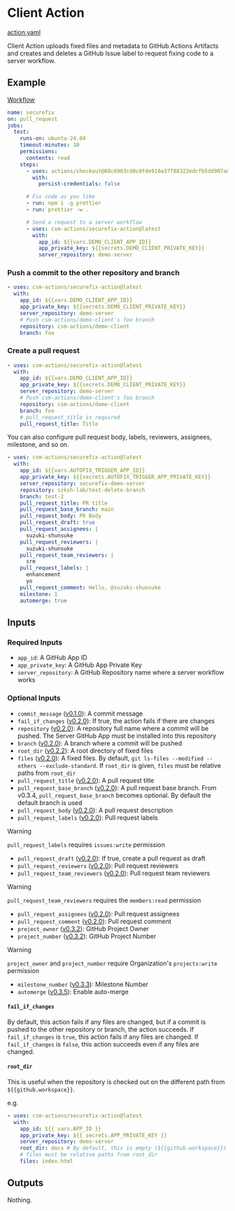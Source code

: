 # Client Action

[action.yaml](../action.yaml)

Client Action uploads fixed files and metadata to GitHub Actions Artifacts and creates and deletes a GitHub Issue label to request fixing code to a server workflow.

## Example

[Workflow](https://github.com/securefix-action/demo-client/blob/main/.github/workflows/securefix.yaml)

```yaml
name: securefix
on: pull_request
jobs:
  test:
    runs-on: ubuntu-24.04
    timeout-minutes: 10
    permissions:
      contents: read
    steps:
      - uses: actions/checkout@08c6903cd8c0fde910a37f88322edcfb5dd907a8 # v5.0.0
        with:
          persist-credentials: false

      # Fix code as you like
      - run: npm i -g prettier
      - run: prettier -w .

      # Send a request to a server workflow
      - uses: csm-actions/securefix-action@latest
        with:
          app_id: ${{vars.DEMO_CLIENT_APP_ID}}
          app_private_key: ${{secrets.DEMO_CLIENT_PRIVATE_KEY}}
          server_repository: demo-server
```

### Push a commit to the other repository and branch

```yaml
- uses: csm-actions/securefix-action@latest
  with:
    app_id: ${{vars.DEMO_CLIENT_APP_ID}}
    app_private_key: ${{secrets.DEMO_CLIENT_PRIVATE_KEY}}
    server_repository: demo-server
    # Push csm-actions/demo-client's foo branch
    repository: csm-actions/demo-client
    branch: foo
```

### Create a pull request

```yaml
- uses: csm-actions/securefix-action@latest
  with:
    app_id: ${{vars.DEMO_CLIENT_APP_ID}}
    app_private_key: ${{secrets.DEMO_CLIENT_PRIVATE_KEY}}
    server_repository: demo-server
    # Push csm-actions/demo-client's foo branch
    repository: csm-actions/demo-client
    branch: foo
    # pull_request_title is required
    pull_request_title: Title
```

You can also configure pull request body, labels, reviewers, assignees, milestone, and so on.

```yaml
- uses: csm-actions/securefix-action@latest
  with:
    app_id: ${{vars.AUTOFIX_TRIGGER_APP_ID}}
    app_private_key: ${{secrets.AUTOFIX_TRIGGER_APP_PRIVATE_KEY}}
    server_repository: securefix-demo-server
    repository: szksh-lab/test-delete-branch
    branch: test-2
    pull_request_title: PR title
    pull_request_base_branch: main
    pull_request_body: PR Body
    pull_request_draft: true
    pull_request_assignees: |
      suzuki-shunsuke
    pull_request_reviewers: |
      suzuki-shunsuke
    pull_request_team_reviewers: |
      sre
    pull_request_labels: |
      enhancement
      yo
    pull_request_comment: Hello, @suzuki-shunsuke
    milestone: 1
    automerge: true
```

## Inputs

### Required Inputs

- `app_id`: A GitHub App ID
- `app_private_key`: A GitHub App Private Key
- `server_repository`: A GitHub Repository name where a server workflow works

### Optional Inputs

- `commit_message` ([v0.1.0](https://github.com/csm-actions/securefix-action/releases/tag/v0.1.0)): A commit message
- `fail_if_changes` ([v0.2.0](https://github.com/csm-actions/securefix-action/releases/tag/v0.2.0)): If true, the action fails if there are changes
- `repository` ([v0.2.0](https://github.com/csm-actions/securefix-action/releases/tag/v0.2.0)): A repository full name where a commit will be pushed. The Server GitHub App must be installed into this repository
- `branch` ([v0.2.0](https://github.com/csm-actions/securefix-action/releases/tag/v0.2.0)): A branch where a commit will be pushed
- `root_dir` ([v0.2.2](https://github.com/csm-actions/securefix-action/releases/tag/v0.2.2)): A root directory of fixed files
- `files` ([v0.2.0](https://github.com/csm-actions/securefix-action/releases/tag/v0.2.0)): A fixed files. By default, `git ls-files --modified --others --exclude-standard`. If `root_dir` is given, `files` must be relative paths from `root_dir`
- `pull_request_title` ([v0.2.0](https://github.com/csm-actions/securefix-action/releases/tag/v0.2.0)): A pull request title
- `pull_request_base_branch` ([v0.2.0](https://github.com/csm-actions/securefix-action/releases/tag/v0.2.0)): A pull request base branch. From v0.3.4, `pull_request_base_branch` becomes optional. By default the default branch is used
- `pull_request_body` ([v0.2.0](https://github.com/csm-actions/securefix-action/releases/tag/v0.2.0)): A pull request description
- `pull_request_labels` ([v0.2.0](https://github.com/csm-actions/securefix-action/releases/tag/v0.2.0)): Pull request labels

> [!WARNING]
> `pull_request_labels` requires `issues:write` permission

- `pull_request_draft` ([v0.2.0](https://github.com/csm-actions/securefix-action/releases/tag/v0.2.0)): If true, create a pull request as draft
- `pull_request_reviewers` ([v0.2.0](https://github.com/csm-actions/securefix-action/releases/tag/v0.2.0)): Pull request reviewers
- `pull_request_team_reviewers` ([v0.2.0](https://github.com/csm-actions/securefix-action/releases/tag/v0.2.0)): Pull request team reviewers

> [!WARNING]
> `pull_request_team_reviewers` requires the `members:read` permission

- `pull_request_assignees` ([v0.2.0](https://github.com/csm-actions/securefix-action/releases/tag/v0.2.0)): Pull request assignees
- `pull_request_comment` ([v0.2.0](https://github.com/csm-actions/securefix-action/releases/tag/v0.2.0)): Pull request comment
- `project_owner` ([v0.3.2](https://github.com/csm-actions/securefix-action/releases/tag/v0.3.2)): GitHub Project Owner
- `project_number` ([v0.3.2](https://github.com/csm-actions/securefix-action/releases/tag/v0.3.2)): GitHub Project Number

> [!WARNING]
> `project_owner` and `project_number` require Organization's `projects:write` permission

- `milestone_number` ([v0.3.3](https://github.com/csm-actions/securefix-action/releases/tag/v0.3.3)): Milestone Number
- `automerge` ([v0.3.5](https://github.com/csm-actions/securefix-action/releases/tag/v0.3.5)): Enable auto-merge

#### `fail_if_changes`

By default, this action fails if any files are changed, but if a commit is pushed to the other repository or branch, the action succeeds.
If `fail_if_changes` is `true`, this action fails if any files are changed.
If `fail_if_changes` is `false`, this action succeeds even if any files are changed.

#### `root_dir`

This is useful when the repository is checked out on the different path from `${{github.workspace}}`.

e.g.

```yaml
- uses: csm-actions/securefix-action@latest
  with:
    app_id: ${{ vars.APP_ID }}
    app_private_key: ${{ secrets.APP_PRIVATE_KEY }}
    server_repository: demo-server
    root_dir: docs # By default, this is empty (${{github.workspace}})
    # files must be relative paths from root_dir
    files: index.html
```

## Outputs

Nothing.
